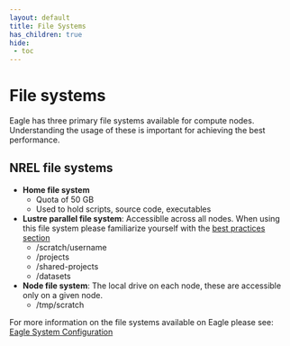```yaml
---
layout: default
title: File Systems 
has_children: true
hide:
 - toc
---
```


# File systems
Eagle has three primary file systems available for compute nodes. Understanding the usage of these is important for achieving the best performance. 

## NREL file systems
* **Home file system**
    * Quota of 50 GB
    * Used to hold scripts, source code, executables
* **Lustre parallel file system**: Accessiblle across all nodes. When using this file system please familiarize yourself with the [best practices section](/Documentation/Data-and-File-Systems/File-Systems/Lustre/lustrebestpractices) 
    * /scratch/username
    * /projects
    * /shared-projects
    * /datasets
* **Node file system**: The local drive on each node, these are accessible only on a given node. 
    * /tmp/scratch

For more information on the file systems available on Eagle please see: [Eagle System Configuration](https://www.nrel.gov/hpc/eagle-system-configuration.html)
